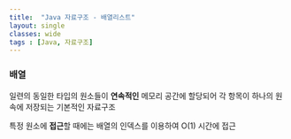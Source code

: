 ```yaml
---
title:  "Java 자료구조 - 배열리스트"
layout: single
classes: wide
tags : [Java, 자료구조]
---
```


### 배열

일련의 동일한 타입의 원소들이 **연속적인** 메모리 공간에
할당되어 각 항목이 하나의 원속에 저장되는 기본적인 자료구조

특정 원소에 **접근**할 때에는 배열의 인덱스를 이용하여
O(1) 시간에 접근



